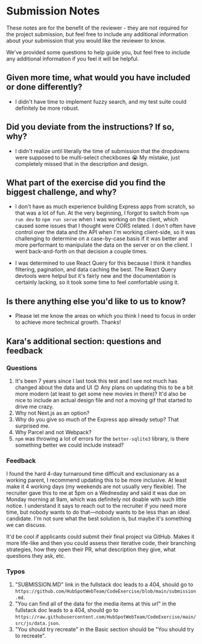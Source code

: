 # Submission Notes

These notes are for the benefit of the reviewer - they are not required for the project submission, but feel free to include any additional information about your submission that you would like the reviewer to know.

We've provided some questions to help guide you, but feel free to include any additional information if you feel it will be helpful.

## Given more time, what would you have included or done differently?

- I didn't have time to implement fuzzy search, and my test suite could definitely be more robust.

## Did you deviate from the instructions? If so, why?

- I didn't realize until literally the time of submission that the dropdowns were supposed to be multi-select checkboxes 😭 My mistake, just completely missed that in the description and design.

## What part of the exercise did you find the biggest challenge, and why?

- I don't have as much experience building Express apps from scratch, so that was a lot of fun. At the very beginning, I forgot to switch from `npm run dev` to `npm run serve` when I was working on the client, which caused some issues that I thought were CORS related. I don't often have control over the data and the API when I'm working client-side, so it was challenging to determine on a case-by-case basis if it was better and more performant to manipulate the data on the server or on the client. I went back-and-forth on that decision a couple times.

- I was determined to use React Query for this because I think it handles filtering, pagination, and data caching the best. The React Query devtools were helpul but it's fairly new and the documentation is certainly lacking, so it took some time to feel comfortable using it.

## Is there anything else you'd like to us to know?

- Please let me know the areas on which you think I need to focus in order to achieve more technical growth. Thanks!

## Kara's additional section: questions and feedback

### Questions

1. It's been 7 years since I last took this test and I see not much has changed about the data and UI 😊 Any plans on updating this to be a bit more modern (at least to get some new movies in there)? It'd also be nice to include an actual design file and not a moving gif that started to drive me crazy.
2. Why not Next.js as an option?
3. Why do you give so much of the Express app already setup? That surprised me.
4. Why Parcel and not Webpack?
5. `npm` was throwing a lot of errors for the `better-sqlite3` library, is there something better we could include instead?

### Feedback

I found the hard 4-day turnaround time difficult and exclusionary as a working parent, I recommend updating this to be more inclusive. At least make it 4 working days (my weekends are not usually very flexible). The recruiter gave this to me at 5pm on a Wednesday and said it was due on Monday morning at 9am, which was definitely not doable with such little notice. I understand it says to reach out to the recruiter if you need more time, but nobody wants to do that—nobody wants to be less than an ideal candidate. I'm not sure what the best solution is, but maybe it's something we can discuss.

It'd be cool if applicants could submit their final project via GitHub. Makes it more life-like and then you could assess their iterative code, their branching strategies, how they open their PR, what description they give, what questions they ask, etc.

### Typos

1. "SUBMISSION.MD" link in the fullstack doc leads to a 404, should go to `https://github.com/HubSpotWebTeam/CodeExercise/blob/main/submission.md`.
3. "You can find all of the data for the media items at this url" in the fullstack doc leads to a 404, should go to `https://raw.githubusercontent.com/HubSpotWebTeam/CodeExercise/main/src/js/data.json`.
4. "You should try recreate" in the Basic section should be "You should try to recreate".
